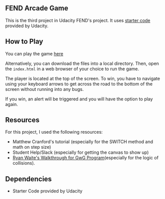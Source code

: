 ## FEND Arcade Game
This is the third project in Udacity FEND's project. It uses [starter code](https://github.com/udacity/frontend-nanodegree-arcade-game) provided by Udacity.

## How to Play
You can play the game [here](https://mischegoss.github.io/FEND-Project-3/)

Alternatively, you can download the files into a local directory. Then, open the `index.html` in a web browser of your choice to run the game.

The player is located at the top of the screen. To win, you have to navigate using your keyboard arrows to get across the road to the bottom of the screen without running into any bugs.

If you win, an alert will be triggered and you will have the option to play again.

## Resources

For this project, I used the following resources:
* Matthew Cranford's tutorial (especially for the SWITCH method and math on step size)
* Student Help/Slack (especially for getting the canvas to show up)
* [Ryan Waite's Walkthrough for GwG Program]( https://www.youtube.com/watch?v=h_vUG-vi2LY)(especially for the logic of collisions).

## Dependencies

* Starter Code provided by Udacity

